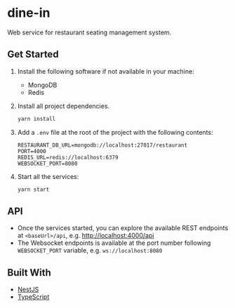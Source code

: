 # dine-in

Web service for restaurant seating management system.

## Get Started

1. Install the following software if not available in your machine:

   - MongoDB
   - Redis

1. Install all project dependencies.

   ```bash
   yarn install
   ```

1. Add a `.env` file at the root of the project with the following contents:

   ```
   RESTAURANT_DB_URL=mongodb://localhost:27017/restaurant
   PORT=4000
   REDIS_URL=redis://localhost:6379
   WEBSOCKET_PORT=8080
   ```

1. Start all the services:

   ```bash
   yarn start
   ```

## API

- Once the services started, you can explore the available REST endpoints at `<baseUrl>/api`, e.g. [http://localhost:4000/api](http://localhost:4000/api)
- The Websocket endpoints is available at the port number following `WEBSOCKET_PORT` variable, e.g. `ws://localhost:8080`

## Built With

- [NestJS](https://nestjs.com/)
- [TypeScript](https://www.typescriptlang.org/)
